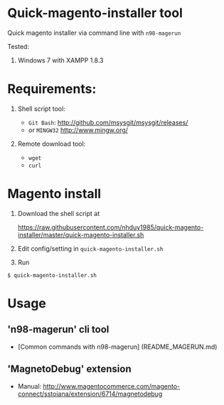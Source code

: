 Quick-magento-installer tool
============================

Quick magento installer via command line with `n98-magerun`

Tested:

1. Windows 7 with XAMPP 1.8.3


Requirements:
=============

1. Shell script tool:
    - ``Git Bash``: http://github.com/msysgit/msysgit/releases/
    - or ``MINGW32`` http://www.mingw.org/

2. Remote download tool:
    - ``wget``
    - ``curl``


Magento install
===============

1. Download the shell script at

    https://raw.githubusercontent.com/nhduy1985/quick-magento-installer/master/quick-magento-installer.sh

2. Edit config/setting in ``quick-magento-installer.sh``
3. Run
```
$ quick-magento-installer.sh
```

Usage
=====

'n98-magerun' cli tool
------------------------
- [Common commands with n98-magerun] (README_MAGERUN.md)

'MagnetoDebug' extension
--------------------------
- Manual: http://www.magentocommerce.com/magento-connect/sstoiana/extension/6714/magnetodebug